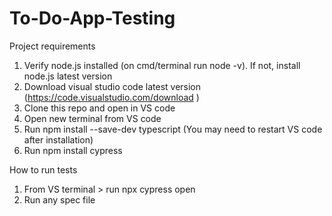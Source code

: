 # To-Do-App-Testing
Project requirements
1. Verify node.js installed (on cmd/terminal run node -v). If not, install node.js latest version
2. Download visual studio code latest version (https://code.visualstudio.com/download )
3. Clone this repo and open in VS code
4. Open new terminal from VS code
5. Run npm install --save-dev typescript (You may need to restart VS code after installation)
6. Run npm install cypress

How to run tests
1. From VS terminal > run npx cypress open
2. Run any spec file
